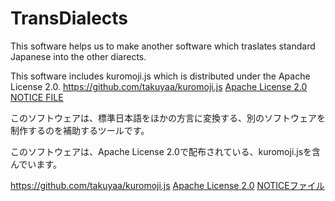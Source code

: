 # TransDialects
This software helps us to make another software which traslates standard Japanese into the other diarects.

This software includes kuromoji.js which is distributed under the Apache License 2.0.
  https://github.com/takuyaa/kuromoji.js
  [Apache License 2.0](kuromoji/LICENSE-2.0.txt)
  [NOTICE FILE](kuromoji/NOTICE.md)

このソフトウェアは、標準日本語をほかの方言に変換する、別のソフトウェアを制作するのを補助するツールです。

このソフトウェアは、Apache License 2.0で配布されている、kuromoji.jsを含んでいます。

  https://github.com/takuyaa/kuromoji.js
  [Apache License 2.0](kuromoji/LICENSE-2.0.txt)
  [NOTICEファイル](kuromoji/NOTICE.md)

